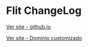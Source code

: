 # Flit ChangeLog

[Ver site - github.io](https://directon.github.io/flit-changelog/)

[Ver site - Dominio customizado](https://supnovidades.flitapp.com.br/)
